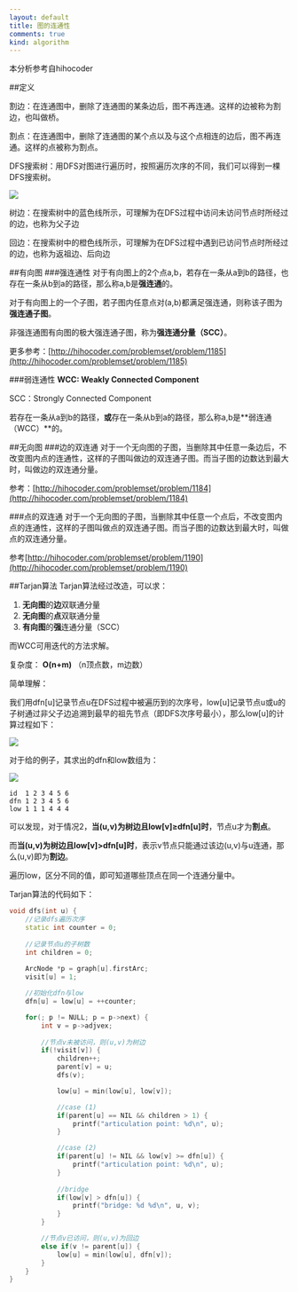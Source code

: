 ```yaml
---
layout: default
title: 图的连通性
comments: true
kind: algorithm
---
```

本分析参考自hihocoder

##定义

割边：在连通图中，删除了连通图的某条边后，图不再连通。这样的边被称为割边，也叫做桥。

割点：在连通图中，删除了连通图的某个点以及与这个点相连的边后，图不再连通。这样的点被称为割点。

DFS搜索树：用DFS对图进行遍历时，按照遍历次序的不同，我们可以得到一棵DFS搜索树。

![](http://media.hihocoder.com/problem_images/20150627/14353909466118.png)

树边：在搜索树中的蓝色线所示，可理解为在DFS过程中访问未访问节点时所经过的边，也称为父子边

回边：在搜索树中的橙色线所示，可理解为在DFS过程中遇到已访问节点时所经过的边，也称为返祖边、后向边

##有向图
###强连通性
对于有向图上的2个点a,b，若存在一条从a到b的路径，也存在一条从b到a的路径，那么称a,b是**强连通**的。

对于有向图上的一个子图，若子图内任意点对(a,b)都满足强连通，则称该子图为**强连通子图**。

非强连通图有向图的极大强连通子图，称为**强连通分量（SCC）**。

更多参考：[http://hihocoder.com/problemset/problem/1185](http://hihocoder.com/problemset/problem/1185)

###弱连通性
**WCC: Weakly Connected Component**

SCC：Strongly Connected Component

若存在一条从a到b的路径，**或**存在一条从b到a的路径，那么称a,b是**弱连通（WCC）**的。


##无向图
###边的双连通
对于一个无向图的子图，当删除其中任意一条边后，不改变图内点的连通性，这样的子图叫做边的双连通子图。而当子图的边数达到最大时，叫做边的双连通分量。

参考：[http://hihocoder.com/problemset/problem/1184](http://hihocoder.com/problemset/problem/1184)


###点的双连通
对于一个无向图的子图，当删除其中任意一个点后，不改变图内点的连通性，这样的子图叫做点的双连通子图。而当子图的边数达到最大时，叫做点的双连通分量。

参考[http://hihocoder.com/problemset/problem/1190](http://hihocoder.com/problemset/problem/1190)

##Tarjan算法
Tarjan算法经过改造，可以求：
 1. **无向图**的**边**双联通分量
 2. **无向图**的**点**双联通分量
 3. **有向图**的**强**连通分量（SCC）

而WCC可用迭代的方法求解。

复杂度：
**O(n+m)**     （n顶点数，m边数）

简单理解：

我们用dfn[u]记录节点u在DFS过程中被遍历到的次序号，low[u]记录节点u或u的子树通过非父子边追溯到最早的祖先节点（即DFS次序号最小），那么low[u]的计算过程如下：

![](http://media.hihocoder.com/problem_images/20150627/week52_5.png)

对于给的例子，其求出的dfn和low数组为：

![](http://media.hihocoder.com/problem_images/20150627/14353909466118.png)

```
id  1 2 3 4 5 6
dfn 1 2 3 4 5 6
low 1 1 1 4 4 4
```

可以发现，对于情况2，**当(u,v)为树边且low[v]≥dfn[u]时**，节点u才为**割点**。

而**当(u,v)为树边且low[v]>dfn[u]时**，表示v节点只能通过该边(u,v)与u连通，那么(u,v)即为**割边**。

遍历low，区分不同的值，即可知道哪些顶点在同一个连通分量中。

Tarjan算法的代码如下：


```c++
void dfs(int u) {
	//记录dfs遍历次序
	static int counter = 0;	
	
	//记录节点u的子树数
	int children = 0;
	
	ArcNode *p = graph[u].firstArc;
	visit[u] = 1;

	//初始化dfn与low
	dfn[u] = low[u] = ++counter;

	for(; p != NULL; p = p->next) {
		int v = p->adjvex;
		
		//节点v未被访问，则(u,v)为树边
		if(!visit[v]) {
			children++;
			parent[v] = u;
			dfs(v);

			low[u] = min(low[u], low[v]);

			//case (1)
			if(parent[u] == NIL && children > 1) {
				printf("articulation point: %d\n", u);
			}

			//case (2)
			if(parent[u] != NIL && low[v] >= dfn[u]) {
				printf("articulation point: %d\n", u);
			}
			
			//bridge
			if(low[v] > dfn[u]) {
				printf("bridge: %d %d\n", u, v);
			}
		}

		//节点v已访问，则(u,v)为回边
		else if(v != parent[u]) {
			low[u] = min(low[u], dfn[v]);
		}
	}
}

```
		


